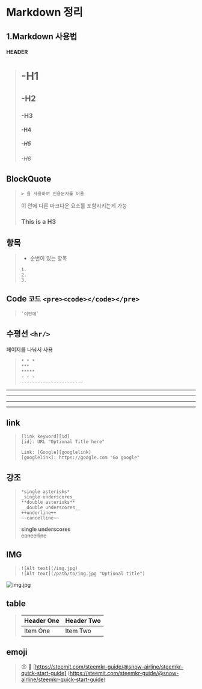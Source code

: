 # Markdown 정리

## 1.Markdown 사용법

#### HEADER
># -H1 #
>## -H2 ##
>### -H3 ###
>#### -H4 ####
>##### -H5 #####
>###### -H6 ######

## BlockQuote
>``> 을 사용하여 인용문자를 이용``
>
>이 안에 다른 마크다운 요소를 포함시키는게 가능
> ### This is a H3

## 항목
> - 순번이 있는 항목
>
> ```
>1.
>2.
>3.
>```

## Code `코드` `<pre><code></code></pre>`

>```
>`이안에`
>```

## 수평선 `<hr/>`
페이지를 나눠서 사용
> ```
> * * *
> ***
> *****
> - - -
> -----------------------
> ```

* * *
***
*****
- - -

## link
> ```
>[link keyword][id]
> [id]: URL "Optional Title here"
>
> Link: [Google][googlelink]
> [googlelink]: https://google.com "Go google"
> ```

## 강조
> ```
> *single asterisks*
> _single underscores_
> **double asterisks**
> __double underscores__
> ++underline++
> ~~cancelline~~
>```
> __single underscores__ <br>
> ~~cancelline~~

## IMG
> ```
> ![Alt text](/img.jpg)
> ![Alt text](/path/to/img.jpg "Optional title")
> ```
![img.jpg](/img.jpg "dog-img")

## table
> | Header One | Header Two |
> | :--------- | :--------- |
> | Item One   | Item Two   |

## emoji
> &#128525;
> &#128064;
[https://steemit.com/steemkr-guide/@snow-airline/steemkr-quick-start-guide]
(https://steemit.com/steemkr-guide/@snow-airline/steemkr-quick-start-guide)
